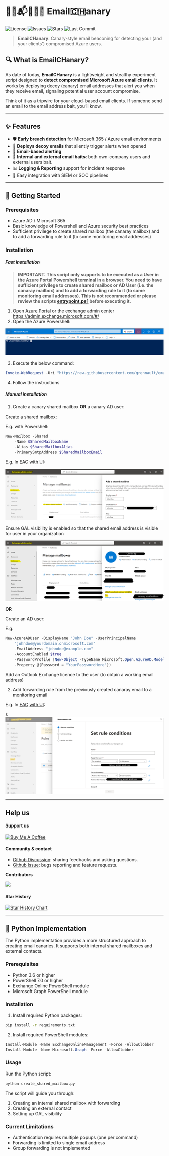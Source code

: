 # 🕵️‍♂️📬👨🏻‍💻 Email🇨🇭anary

![License](https://img.shields.io/github/license/grennault/emailCHanary)
![Issues](https://img.shields.io/github/issues/grennault/emailCHanary)
![Stars](https://img.shields.io/github/stars/grennault/emailCHanary)
![Last Commit](https://img.shields.io/github/last-commit/grennault/emailCHanary)

> **EmailCHanary**: Canary-style email beaconing for detecting your (and your clients') compromised Azure users.

## 🔍 What is EmailCHanary?

As date of today, **EmailCHanary** is a lightweight and stealthy experiment script designed to **detect compromised Microsoft Azure email clients**. It works by deploying decoy (canary) email addresses that alert you when they receive email, signaling potential user account compromise.

Think of it as a tripwire for your cloud-based email clients. If someone send an email to the email address bait, you’ll know.

---

## ✨ Features

- 🛡️ **Early breach detection** for Microsoft 365 / Azure email environments
- 📨 **Deploys decoy emails** that silently trigger alerts when opened
- 🔗 **Email-based alerting**
- 👥 **Internal and external email baits**: both own-company users and external users bait.
- 📊 **Logging & Reporting** support for incident response
- 🧰 Easy integration with SIEM or SOC pipelines

---

## 🚀 Getting Started

### Prerequisites

- Azure AD / Microsoft 365
- Basic knowledge of Powershell and Azure security best practices
- Sufficient privilege to create shared mailbox (the canaray mailbox) and to add a forwarding rule to it (to some monitoring email addresses)

### Installation

##### Fast installation

> **IMPORTANT: This script only supports to be executed as a User in the Azure Portal Powershell terminal in a browser. You need to have sufficient privilege to create shared mailbox or AD User (i.e. the canaray mailbox) and to add a forwarding rule to it (to some monitoring email addresses). This is not recommended or please review the scripts [entrypoint.ps1](./entrypoint.ps1) before executing it.**

1. Open [Azure Portal](https://portal.azure.com/#home) or the exchange admin center https://admin.exchange.microsoft.com/#/
2. Open the Azure Powershell:

![Open Azure Powershell](./img/openAzurePS.jpg)

3. Execute the below command:

```powershell
Invoke-WebRequest -Uri "https://raw.githubusercontent.com/grennault/emailCHanary/main/entrypoint.ps1" -OutFile "entrypoint.ps1"; & "./entrypoint.ps1"
```

4. Follow the instructions


##### Manual installation

1. Create a canary shared mailbox __OR__ a canary AD user:

Create a shared mailbox:

E.g. with Powershell:

```powershell
New-Mailbox -Shared
    -Name $SharedMailboxName
    -Alias $SharedMailboxAlias
    -PrimarySmtpAddress $SharedMailboxEmail
```

E.g. In [EAC](https://admin.cloud.microsoft) [with UI](https://learn.microsoft.com/en-us/exchange/collaboration-exo/shared-mailboxes#use-the-eac-to-create-a-shared-mailbox):

![Create shared mailbox](./img/createSharedMailbox.png)

Ensure GAL visibility is enabled so that the shared email address is visible for user in your organization

![Verify GAL visibility](./img/verifyGALVisibility.png)

 __OR__

Create an AD user:

E.g. 

```powershell
New-AzureADUser -DisplayName "John Doe" -UserPrincipalName 
    "johndoe@yourdomain.onmicrosoft.com" 
    -EmailAddress "johndoe@example.com"
    -AccountEnabled $true 
    -PasswordProfile (New-Object -TypeName Microsoft.Open.AzureAD.Model.PasswordProfile 
    -Property @{Password = "YourPasswordHere"})
```

Add an Outlook Exchange licence to the user (to obtain a working email address)

2. Add forwarding rule from the previously created canaray email to a monitoring email

E.g. In [EAC](https://admin.cloud.microsoft) [with UI](https://learn.microsoft.com/en-us/exchange/recipients-in-exchange-online/manage-user-mailboxes/configure-email-forwarding):

s![Add forwarding rule](./img/addForwardingRule.png)

---

## Help us

#### Support us

<a href="https://www.buymeacoffee.com/grennault" target="_blank"><img src="https://cdn.buymeacoffee.com/buttons/default-orange.png" alt="Buy Me A Coffee" height="41" width="174"></a>

#### Community & contact

- [Github Discussion](https://github.com/grennault/emailCHanary/discussions): sharing feedbacks and asking questions.
- [Github Issue](https://github.com/grennault/emailCHanary/issues): bugs reporting and feature requests.

**Contributors**

<a href="https://github.com/grennault/emailCHanary/graphs/contributors">
  <img src="https://contrib.rocks/image?repo=grennault/emailCHanary" />
</a>

#### Star History

<a href="https://www.star-history.com/#grennault/emailCHanary&Timeline">
 <picture>
   <source media="(prefers-color-scheme: dark)" srcset="https://api.star-history.com/svg?repos=grennault/emailCHanary&type=Timeline&theme=dark" />
   <source media="(prefers-color-scheme: light)" srcset="https://api.star-history.com/svg?repos=grennault/emailCHanary&type=Timeline" />
   <img alt="Star History Chart" src="https://api.star-history.com/svg?repos=grennault/emailCHanary&type=Timeline" />
 </picture>
</a>

---

## 🐍 Python Implementation

The Python implementation provides a more structured approach to creating email canaries. It supports both internal shared mailboxes and external contacts.

### Prerequisites
- Python 3.6 or higher
- PowerShell 7.0 or higher
- Exchange Online PowerShell module
- Microsoft Graph PowerShell module

### Installation
1. Install required Python packages:
```bash
pip install -r requirements.txt
```

2. Install required PowerShell modules:
```powershell
Install-Module -Name ExchangeOnlineManagement -Force -AllowClobber
Install-Module -Name Microsoft.Graph -Force -AllowClobber
```

### Usage
Run the Python script:
```bash
python create_shared_mailbox.py
```

The script will guide you through:
1. Creating an internal shared mailbox with forwarding
2. Creating an external contact
3. Setting up GAL visibility

### Current Limitations
- Authentication requires multiple popups (one per command)
- Forwarding is limited to single email address
- Group forwarding is not implemented
